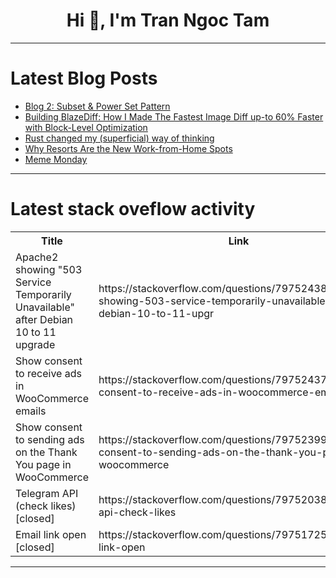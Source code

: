 <h1 align="center">Hi 👋, I'm Tran Ngoc Tam</h1>

---

# Latest Blog Posts 
<!-- BLOG-POST-LIST:START -->
- [Blog 2: Subset &amp; Power Set Pattern](https://dev.to/devcorner/blog-2-subset-power-set-pattern-4k1m)
- [Building BlazeDiff: How I Made The Fastest Image Diff up-to 60% Faster with Block-Level Optimization](https://dev.to/teimurjan/building-blazediff-how-i-made-the-fastest-image-diff-up-to-60-faster-with-block-level-optimization-ok7)
- [Rust changed my &lpar;superficial&rpar; way of thinking](https://dev.to/mateitudose/rust-changed-my-superficial-way-of-thinking-495i)
- [Why Resorts Are the New Work-from-Home Spots](https://dev.to/go_stayresorts_/why-resorts-are-the-new-work-from-home-spots-3i6c)
- [Meme Monday](https://dev.to/ben/meme-monday-4532)
<!-- BLOG-POST-LIST:END -->

---

# Latest stack oveflow activity
<table>
  <tr><th>Title</th><th>Link</th></tr>
  <!-- STACKOVERFLOW:START --><tr><td>Apache2 showing &quot;503 Service Temporarily Unavailable&quot; after Debian 10 to 11 upgrade</td><td>https://stackoverflow.com/questions/79752438/apache2-showing-503-service-temporarily-unavailable-after-debian-10-to-11-upgr</td></tr><tr><td>Show consent to receive ads in WooCommerce emails</td><td>https://stackoverflow.com/questions/79752437/show-consent-to-receive-ads-in-woocommerce-emails</td></tr><tr><td>Show consent to sending ads on the Thank You page in WooCommerce</td><td>https://stackoverflow.com/questions/79752399/show-consent-to-sending-ads-on-the-thank-you-page-in-woocommerce</td></tr><tr><td>Telegram API &lpar;check likes&rpar; [closed]</td><td>https://stackoverflow.com/questions/79752038/telegram-api-check-likes</td></tr><tr><td>Email link open [closed]</td><td>https://stackoverflow.com/questions/79751725/email-link-open</td></tr><!-- STACKOVERFLOW:END -->
</table>

---


